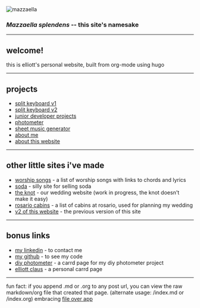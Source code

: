 <!-- elliott's personal website ![mazzaella](/svg/smallMazzEdgesColor.svg) -->
<!-- Google tag (gtag.js) -->
<script async src="https://www.googletagmanager.com/gtag/js?id=G-2YMZ21XB88"></script>
<script>
  window.dataLayer = window.dataLayer || [];
  function gtag(){dataLayer.push(arguments);}
  gtag('js', new Date());

  gtag('config', 'G-2YMZ21XB88');
</script>
<style>
/* Default (light mode) */
.theme-aware-image .light-mode {
  display: block;
}
.theme-aware-image .dark-mode {
  display: none;
}

/* When body has darkmode class */
body.darkmode .theme-aware-image .light-mode {
  display: none;
}
body.darkmode .theme-aware-image .dark-mode {
  display: block;
}
</style>
<div class="theme-aware-image">
  <img src="/svg/smallMazzEdgesColor.svg" alt="mazzaella" class="dark-mode">
  <img src="/svg/smallMazzInternalColor.svg" alt="mazzaella" class="light-mode">
</div>

### _Mazzaella splendens_ -- this site's namesake

---

## welcome!

this is elliott's personal website, built from org-mode using hugo

---

## projects

-   [split keyboard v1](/posts/split-keyboard-v1/)
-   [split keyboard v2](/posts/split-keyboard-v2/)
-   [junior developer projects](/posts/junior-developer-projects/)
-   [photometer](/posts/photometer/)
-   [sheet music generator](/posts/sheet-music-generator/)
-   [about me](/posts/about/)
-   [about this website](/posts/about-site/)

---

## other little sites i've made

-   [worship songs](https://worship.mazzaella.com/) - a list of worship songs with links to chords and lyrics
-   [soda](https://soda.mazzaella.com/) - silly site for selling soda
-   [the knot](https://theknot.clausclan.com/) - our wedding website (work in progress, the knot doesn't make it easy)
-   [rosario cabins](https://rosario-cabins.clausclan.com/) - a list of cabins at rosario, used for planning my wedding
-   [v2 of this website](https://v2.mazzaella.com/) - the previous version of this site

---

## bonus links

-   [my linkedin](https://www.linkedin.com/in/elliott-claus-075bb01b9/) - to contact me
-   [my github](https://github.com/emdashii) - to see my code
-   [diy photometer](https://diyphotometer.carrd.co/) - a carrd page for my diy photometer project
-   [elliott claus](https://elliottclaus.carrd.co/) - a personal carrd page

---

fun fact: if you append .md or .org to any post url, you can view the raw markdown/org file that created that page.
(alternate usage: /index.md or /index.org) embracing [file over app](https://x.com/kepano/status/1675626836821409792)
